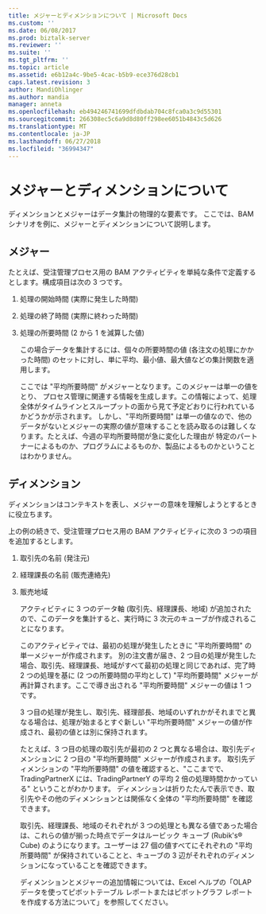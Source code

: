 ```yaml
---
title: メジャーとディメンションについて | Microsoft Docs
ms.custom: ''
ms.date: 06/08/2017
ms.prod: biztalk-server
ms.reviewer: ''
ms.suite: ''
ms.tgt_pltfrm: ''
ms.topic: article
ms.assetid: e6b12a4c-9be5-4cac-b5b9-ece376d28cb1
caps.latest.revision: 3
author: MandiOhlinger
ms.author: mandia
manager: anneta
ms.openlocfilehash: eb494246741699dfdbdab704c8fca0a3c9d55301
ms.sourcegitcommit: 266308ec5c6a9d8d80ff298ee6051b4843c5d626
ms.translationtype: MT
ms.contentlocale: ja-JP
ms.lasthandoff: 06/27/2018
ms.locfileid: "36994347"
---
```

# <a name="what-are-measures-and-dimensions"></a>メジャーとディメンションについて
ディメンションとメジャーはデータ集計の物理的な要素です。 ここでは、BAM シナリオを例に、メジャーとディメンションについて説明します。  
  
## <a name="measures"></a>メジャー  
 たとえば、受注管理プロセス用の BAM アクティビティを単純な条件で定義するとします。構成項目は次の 3 つです。  
  
1. 処理の開始時間 (実際に発生した時間)  
  
2. 処理の終了時間 (実際に終わった時間)  
  
3. 処理の所要時間 (2 から 1 を減算した値)  
  
   この場合データを集計するには、個々の所要時間の値 (各注文の処理にかかった時間) のセットに対し、単に平均、最小値、最大値などの集計関数を適用します。  
  
   ここでは "平均所要時間" がメジャーとなります。このメジャーは単一の値をとり、 プロセス管理に関連する情報を生成します。この情報によって、処理全体がタイムラインとスループットの面から見て予定どおりに行われているかどうかが示されます。 しかし、"平均所要時間" は単一の値なので、他のデータがないとメジャーの実際の値が意味することを読み取るのは難しくなります。たとえば、今週の平均所要時間が急に変化した理由が 特定のパートナーによるものか、プログラムによるものか、製品によるものかということはわかりません。  
  
## <a name="dimensions"></a>ディメンション  
 ディメンションはコンテキストを表し、メジャーの意味を理解しようとするときに役立ちます。  
  
 上の例の続きで、受注管理プロセス用の BAM アクティビティに次の 3 つの項目を追加するとします。  
  
1. 取引先の名前 (発注元)  
  
2. 経理課長の名前 (販売連絡先)  
  
3. 販売地域  
  
   アクティビティに 3 つのデータ軸 (取引先、経理課長、地域) が追加されたので、このデータを集計すると、実行時に 3 次元のキューブが作成されることになります。  
  
   このアクティビティでは、最初の処理が発生したときに "平均所要時間" の単一メジャーが作成されます。 別の注文書が届き、2 つ目の処理が発生した場合、取引先、経理課長、地域がすべて最初の処理と同じであれば、完了時 2 つの処理を基に (2 つの所要時間の平均として) "平均所要時間" メジャーが再計算されます。ここで導き出される "平均所要時間" メジャーの値は 1 つです。  
  
   3 つ目の処理が発生し、取引先、経理部長、地域のいずれかがそれまでと異なる場合は、処理が始まるとすぐ新しい "平均所要時間" メジャーの値が作成され、最初の値とは別に保持されます。  
  
   たとえば、3 つ目の処理の取引先が最初の 2 つと異なる場合は、取引先ディメンションに 2 つ目の "平均所要時間" メジャーが作成されます。 取引先ディメンションの "平均所要時間" の値を確認すると、"ここまでで、TradingPartnerX には、TradingPartnerY の平均 2 倍の処理時間かかっている" ということがわかります。 ディメンションは折りたたんで表示でき、取引先やその他のディメンションとは関係なく全体の "平均所要時間" を確認できます。  
  
   取引先、経理課長、地域のそれぞれが 3 つの処理とも異なる値であった場合は、これらの値が揃った時点でデータはルービック キューブ (Rubik's&reg; Cube) のようになります。ユーザーは 27 個の値すべてにそれぞれの "平均所要時間" が保持されていることと、キューブの 3 辺がそれぞれのディメンションになっていることを確認できます。  
  
   ディメンションとメジャーの追加情報については、Excel ヘルプの「OLAP データを使ってピボットテーブル レポートまたはピボットグラフ レポートを作成する方法について」を参照してください。